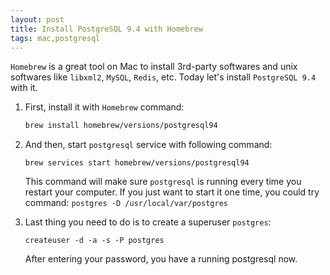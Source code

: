 ```yaml
---
layout: post
title: Install PostgreSQL 9.4 with Homebrew
tags: mac,postgresql
---
```


`Homebrew` is a great tool on Mac to install 3rd-party softwares and unix softwares like `libxml2`, `MySQL`, `Redis`, etc. Today let's install `PostgreSQL 9.4` with it.

1. First, install it with `Homebrew` command:

    ```bash
    brew install homebrew/versions/postgresql94
    ```

2. And then, start `postgresql` service with following command:

    ```
    brew services start homebrew/versions/postgresql94
    ```

    This command will make sure `postgresql` is running every time you restart your computer. If you just want to start it one time, you could try command: `postgres -D /usr/local/var/postgres`

3. Last thing you need to do is to create a superuser `postgres`:

    ```
    createuser -d -a -s -P postgres
    ```

    After entering your password, you have a running postgresql now.
